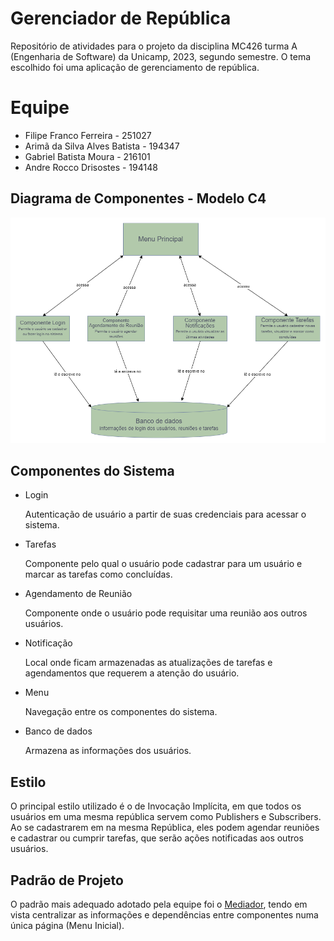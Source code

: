 # Gerenciador de República
Repositório de atividades para o projeto da disciplina MC426 turma A (Engenharia de Software) da Unicamp, 2023, segundo semestre. O tema escolhido foi uma aplicação de gerenciamento de república.

# Equipe
* Filipe Franco Ferreira - 251027
* Arimã da Silva Alves Batista - 194347
* Gabriel Batista Moura - 216101
* Andre Rocco Drisostes - 194148

## Diagrama de Componentes - Modelo C4
![alt text](https://github.com/filipe-franco-f/projeto_MC426_2023/blob/Padr%C3%A3o-de-projeto-adotado/C4-nivel3.png)

## Componentes do Sistema
* Login

  Autenticação de usuário a partir de suas credenciais para acessar o sistema.

* Tarefas

  Componente pelo qual o usuário pode cadastrar para um usuário e marcar as tarefas como concluídas.

* Agendamento de Reunião

  Componente onde o usuário pode requisitar uma reunião aos outros usuários.

* Notificação

  Local onde ficam armazenadas as atualizações de tarefas e agendamentos que requerem a atenção do usuário. 

* Menu

  Navegação entre os componentes do sistema.

* Banco de dados

  Armazena as informações dos usuários.
  
## Estilo

O principal estilo utilizado é o de Invocação Implícita, em que todos os usuários em uma mesma república servem como Publishers e Subscribers. Ao se cadastrarem em na mesma República, eles podem agendar reuniões e cadastrar ou cumprir tarefas, que serão ações notificadas aos outros usuários.

## Padrão de Projeto

O padrão mais adequado adotado pela equipe foi o [Mediador](https://refactoring.guru/design-patterns/mediator), tendo em vista centralizar as informações e dependências entre componentes numa única página (Menu Inicial).

